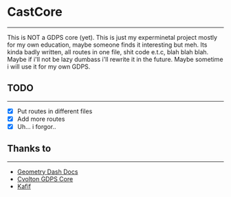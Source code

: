 # CastCore
----

This is NOT a GDPS core (yet).
This is just my experminetal project mostly for my own education, maybe someone finds it interesting but meh.
Its kinda badly written, all routes in one file, shit code e.t.c, blah blah blah.
Maybe if i'll not be lazy dumbass i'll rewrite it in the future.
Maybe sometime i will use it for my own GDPS.

## TODO
----
- [x] Put routes in different files
- [x] Add more routes
- [x] Uh... i forgor..

## Thanks to
----
- [Geometry Dash Docs](https://github.com/gd-programming/gd.docs)
- [Cvolton GDPS Core](https://github.com/Cvolton/GMDprivateServer)
- [Kafif](https://yt3.googleusercontent.com/bM9n0lwAz6249n_JIkVJYSSqyd3XBvtPZr1nKnWKV362hrTnQvxWhtAMxcJ5Rczkk6NjjVZ8Cw=s900-c-k-c0x00ffffff-no-rj)
